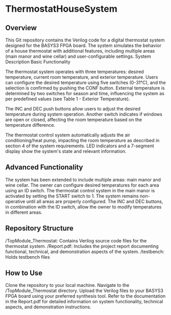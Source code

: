 # ThermostatHouseSystem

## Overview

This Git repository contains the Verilog code for a digital thermostat system designed for the BASYS3 FPGA board. The system simulates the behavior of a house thermostat with additional features, including multiple areas (main manor and wine cellar) and user-configurable settings.
System Description
Basic Functionality

The thermostat system operates with three temperatures: desired temperature, current room temperature, and exterior temperature. Users can configure the desired temperature using five switches (0-31°C), and the selection is confirmed by pushing the CONF button. External temperature is determined by two switches for season and time, influencing the system as per predefined values (see Table 1 - Exterior Temperature).

The INC and DEC push buttons allow users to adjust the desired temperature during system operation. Another switch indicates if windows are open or closed, affecting the room temperature based on the temperature difference.

The thermostat control system automatically adjusts the air conditioning/heat pump, impacting the room temperature as described in section 4 of the system requirements. LED indicators and a 7-segment display show the system's state and relevant information.

## Advanced Functionality

The system has been extended to include multiple areas: main manor and wine cellar. The owner can configure desired temperatures for each area using an ID switch. The thermostat control system in the main manor is activated by setting the START switch to 1. The system remains non-operative until all areas are properly configured. The INC and DEC buttons, in combination with the ID switch, allow the owner to modify temperatures in different areas.

## Repository Structure

/TopModule_Thermostat: Contains Verilog source code files for the thermostat system.
/Report.pdf: Includes the project report documenting functional, technical, and demonstration aspects of the system.
/testbench: Holds testbench files


## How to Use

Clone the repository to your local machine.
Navigate to the /TopModule_Thermostat directory.
Upload the Verilog files to your BASYS3 FPGA board using your preferred synthesis tool.
Refer to the documentation in the Report.pdf for detailed information on system functionality, technical aspects, and demonstration instructions.
